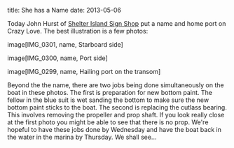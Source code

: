 title: She has a Name
date: 2013-05-06

Today John Hurst of [Shelter Island Sign Shop](http://shelterislandsignshop.com/)
put a name and home port on Crazy Love.  The best illustration is a few photos:

image[IMG_0301, name, Starboard side]

image[IMG_0300, name, Port side]

image[IMG_0299, name, Hailing port on the transom]

Beyond the the name, there are two jobs being done simultaneously on the boat
in these photos.  The first is preparation for new bottom paint. The fellow in
the blue suit is wet sanding the bottom to make sure the new bottom paint sticks
to the boat.  The second is replacing the cutlass bearing.  This involves removing
the propeller and prop shaft.  If you look really close at the first photo you might
be able to see that there is no prop.  We're hopeful to have these jobs done by Wednesday
and have the boat back in the water in the marina by Thursday.  We shall see...
